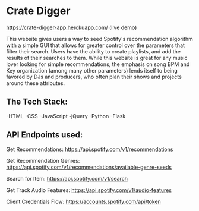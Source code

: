 # Crate Digger

https://crate-digger-app.herokuapp.com/ (live demo)

This website gives users a way to seed Spotify's recommendation algorithm with a simple GUI that allows for greater control over the parameters that filter their search. Users have the ability to create playlists, and add the results of their searches to them. While this website is great for any music lover looking for simple recommendations, the emphasis on song BPM and Key organization (among many other parameters) lends itself to being favored by DJs and producers, who often plan their shows and projects around these attributes.

## The Tech Stack:

-HTML
-CSS
-JavaScript
-jQuery
-Python
-Flask

## API Endpoints used: 

Get Recommendations:
https://api.spotify.com/v1/recommendations

Get Recommendation Genres:
https://api.spotify.com/v1/recommendations/available-genre-seeds

Search for Item:
https://api.spotify.com/v1/search

Get Track Audio Features:
https://api.spotify.com/v1/audio-features

Client Credentials Flow:
https://accounts.spotify.com/api/token